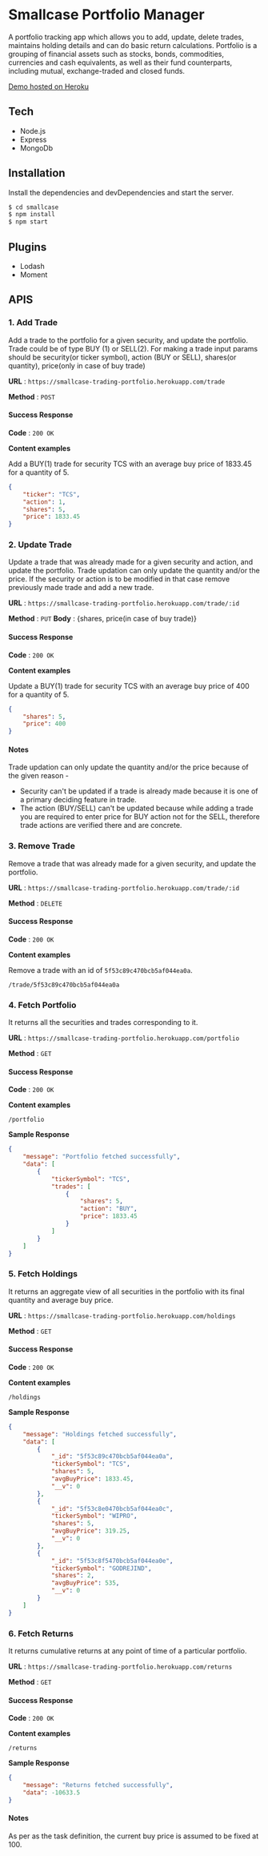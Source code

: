 # Smallcase Portfolio Manager

A portfolio tracking app which allows you to add, update, delete trades, maintains holding details and can do basic return calculations. 
Portfolio is a grouping of financial assets such as stocks, bonds, commodities, currencies and cash equivalents, as well as their fund counterparts, including mutual,
exchange-traded and closed funds.

[Demo hosted on Heroku](https://smallcase-trading-portfolio.herokuapp.com/)

## Tech

* Node.js
* Express
* MongoDb

## Installation

Install the dependencies and devDependencies and start the server.
```sh
$ cd smallcase
$ npm install
$ npm start
````

## Plugins

* Lodash
* Moment

## APIS

### 1. Add Trade 

Add a trade to the portfolio for a given security, and update the portfolio. Trade could be of type BUY (1) or SELL(2).
For making a trade input params should be security(or ticker symbol), action (BUY or SELL), shares(or quantity), price(only in case of buy trade)

**URL** : `https://smallcase-trading-portfolio.herokuapp.com/trade`

**Method** : `POST`


#### Success Response

**Code** : `200 OK`

**Content examples**

Add a BUY(1) trade for security TCS with an average buy price of 1833.45 for a quantity of 5.

```json
{
	"ticker": "TCS",
	"action": 1,
	"shares": 5,
	"price": 1833.45
}
```

### 2. Update Trade 

Update a trade that was already made for a given security and action, and update the portfolio. Trade updation can only update the quantity and/or the price. If the security or action is to be modified in that case remove previously made trade and add a new trade.

**URL** : `https://smallcase-trading-portfolio.herokuapp.com/trade/:id`

**Method** : `PUT`
**Body** : {shares, price(in case of buy trade)}


#### Success Response

**Code** : `200 OK`

**Content examples**

Update a BUY(1) trade for security TCS with an average buy price of 400 for a quantity of 5.

```json
{
	"shares": 5,
	"price": 400
}
```
#### Notes

Trade updation can only update the quantity and/or the price because of the given reason -
* Security can't be updated if a trade is already made because it is one of a primary deciding feature in trade.
* The action (BUY/SELL) can't be updated because while adding a trade you are required to enter price for BUY action not for the SELL, therefore trade actions are verified there and are concrete.

### 3. Remove Trade 

Remove a trade that was already made for a given security, and update the portfolio.

**URL** : `https://smallcase-trading-portfolio.herokuapp.com/trade/:id`

**Method** : `DELETE`

#### Success Response

**Code** : `200 OK`

**Content examples**

Remove a trade with an id of `5f53c89c470bcb5af044ea0a`.

`/trade/5f53c89c470bcb5af044ea0a`

### 4. Fetch Portfolio

It returns all the securities and trades corresponding to it.

**URL** : `https://smallcase-trading-portfolio.herokuapp.com/portfolio`

**Method** : `GET`

#### Success Response

**Code** : `200 OK`

**Content examples**

`/portfolio`

**Sample Response**
```json
{
    "message": "Portfolio fetched successfully",
    "data": [
        {
            "tickerSymbol": "TCS",
            "trades": [
                {
                    "shares": 5,
                    "action": "BUY",
                    "price": 1833.45
                }
            ]
        }
    ]
}
```

### 5. Fetch Holdings

It returns an aggregate view of all securities in the portfolio with its final quantity and average buy price.

**URL** : `https://smallcase-trading-portfolio.herokuapp.com/holdings`

**Method** : `GET`

#### Success Response

**Code** : `200 OK`

**Content examples**

`/holdings`

**Sample Response**
```json
{
    "message": "Holdings fetched successfully",
    "data": [
        {
            "_id": "5f53c89c470bcb5af044ea0a",
            "tickerSymbol": "TCS",
            "shares": 5,
            "avgBuyPrice": 1833.45,
            "__v": 0
        },
        {
            "_id": "5f53c8e0470bcb5af044ea0c",
            "tickerSymbol": "WIPRO",
            "shares": 5,
            "avgBuyPrice": 319.25,
            "__v": 0
        },
        {
            "_id": "5f53c8f5470bcb5af044ea0e",
            "tickerSymbol": "GODREJIND",
            "shares": 2,
            "avgBuyPrice": 535,
            "__v": 0
        }
    ]
}
```

### 6. Fetch Returns

It returns cumulative returns at any point of time of a particular portfolio.

**URL** : `https://smallcase-trading-portfolio.herokuapp.com/returns`

**Method** : `GET`

#### Success Response

**Code** : `200 OK`

**Content examples**

`/returns`

**Sample Response**
```json
{
    "message": "Returns fetched successfully",
    "data": -10633.5
}
```
#### Notes

As per as the task definition, the current buy price is assumed to be fixed at 100.


